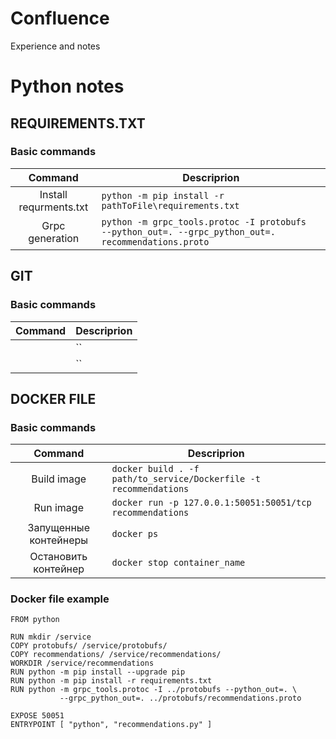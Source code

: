 # Confluence
Experience and notes
# Python notes
## REQUIREMENTS.TXT
### Basic commands
|Command|Descriprion|
|:-----------------------------:|-----------------------------------|
|Install requrments.txt|`python -m pip install -r pathToFile\requirements.txt`|
|Grpc generation|`python -m grpc_tools.protoc -I protobufs  --python_out=. --grpc_python_out=. recommendations.proto`|

## GIT
### Basic commands
|Command|Descriprion|
|:-----------------------------:|-----------------------------------|
||``|
||``|

## DOCKER FILE
### Basic commands
|Command|Descriprion|
|:-----------------------------:|-----------------------------------|
|Build image|`docker build . -f path/to_service/Dockerfile -t recommendations`|
|Run image|`docker run -p 127.0.0.1:50051:50051/tcp recommendations`|
|Запущенные контейнеры|`docker ps`|
|Остановить контейнер|`docker stop container_name`|

### Docker file example
```
FROM python

RUN mkdir /service
COPY protobufs/ /service/protobufs/
COPY recommendations/ /service/recommendations/
WORKDIR /service/recommendations
RUN python -m pip install --upgrade pip
RUN python -m pip install -r requirements.txt
RUN python -m grpc_tools.protoc -I ../protobufs --python_out=. \
           --grpc_python_out=. ../protobufs/recommendations.proto

EXPOSE 50051
ENTRYPOINT [ "python", "recommendations.py" ]
```
